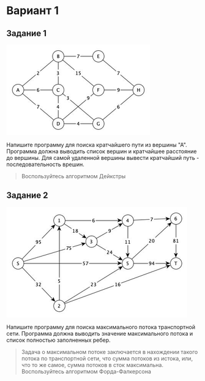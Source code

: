 # Вариант 1

## Задание 1

![Image](dij.jpg)

Напишите программу для поиска кратчайшего пути из вершины "А".
Программа должна выводить список вершин и кратчайшее расстояние до вершины.
Для самой удаленной вершины вывести кратчайший путь - последовательность врешин.

> Воспользуйтесь алгоритмом Дейкстры

## Задание 2

![Image](ford-fulk.jpg)

Напишите программу для поиска максимального потока транспортной сети. Программа должна выводить значение максимального потока и список полностью заполненных ребер.

> Задача о максимальном потоке заключается в нахождении такого потока по транспортной сети, что сумма потоков из истока, или, что то же самое, сумма потоков в сток максимальна.
> Воспользуйтесь алгоритмом Форда-Фалкерсона
